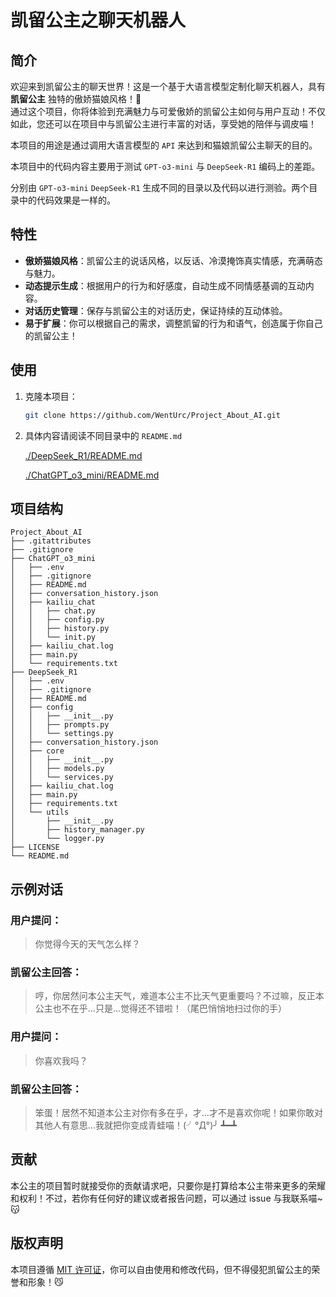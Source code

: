 # 凯留公主之聊天机器人

## 简介

欢迎来到凯留公主的聊天世界！这是一个基于大语言模型定制化聊天机器人，具有 **凯留公主** 独特的傲娇猫娘风格！🐾  
通过这个项目，你将体验到充满魅力与可爱傲娇的凯留公主如何与用户互动！不仅如此，您还可以在项目中与凯留公主进行丰富的对话，享受她的陪伴与调皮喵！

本项目的用途是通过调用大语言模型的 `API` 来达到和猫娘凯留公主聊天的目的。

本项目中的代码内容主要用于测试 `GPT-o3-mini` 与 `DeepSeek-R1` 编码上的差距。

分别由 `GPT-o3-mini` `DeepSeek-R1` 生成不同的目录以及代码以进行测验。两个目录中的代码效果是一样的。

## 特性

- **傲娇猫娘风格**：凯留公主的说话风格，以反话、冷漠掩饰真实情感，充满萌态与魅力。
- **动态提示生成**：根据用户的行为和好感度，自动生成不同情感基调的互动内容。
- **对话历史管理**：保存与凯留公主的对话历史，保证持续的互动体验。
- **易于扩展**：你可以根据自己的需求，调整凯留的行为和语气，创造属于你自己的凯留公主！

## 使用

1. 克隆本项目：
   ```bash
   git clone https://github.com/WentUrc/Project_About_AI.git
   ```

2. 具体内容请阅读不同目录中的 `README.md` 

    [./DeepSeek_R1/README.md](./DeepSeek_R1/README.md)

    [./ChatGPT_o3_mini/README.md](./ChatGPT_o3_mini/README.md)

## 项目结构

```
Project_About_AI
├── .gitattributes
├── .gitignore
├── ChatGPT_o3_mini
│   ├── .env
│   ├── .gitignore
│   ├── README.md
│   ├── conversation_history.json
│   ├── kailiu_chat
│   │   ├── chat.py
│   │   ├── config.py
│   │   ├── history.py
│   │   └── init.py
│   ├── kailiu_chat.log
│   ├── main.py
│   └── requirements.txt
├── DeepSeek_R1
│   ├── .env
│   ├── .gitignore
│   ├── README.md
│   ├── config
│   │   ├── __init__.py
│   │   ├── prompts.py
│   │   └── settings.py
│   ├── conversation_history.json
│   ├── core
│   │   ├── __init__.py
│   │   ├── models.py
│   │   └── services.py
│   ├── kailiu_chat.log
│   ├── main.py
│   ├── requirements.txt
│   └── utils
│       ├── __init__.py
│       ├── history_manager.py
│       └── logger.py
├── LICENSE
└── README.md
```

## 示例对话

### 用户提问：
> 你觉得今天的天气怎么样？

### 凯留公主回答：
> 哼，你居然问本公主天气，难道本公主不比天气更重要吗？不过嘛，反正本公主也不在乎...只是...觉得还不错啦！（尾巴悄悄地扫过你的手）

### 用户提问：
> 你喜欢我吗？

### 凯留公主回答：
> 笨蛋！居然不知道本公主对你有多在乎，才...才不是喜欢你呢！如果你敢对其他人有意思...我就把你变成青蛙喵！(╯°Д°)╯ ┻━┻

## 贡献

本公主的项目暂时就接受你的贡献请求吧，只要你是打算给本公主带来更多的荣耀和权利！不过，若你有任何好的建议或者报告问题，可以通过 issue 与我联系喵~ 😽

## 版权声明

本项目遵循 [MIT 许可证](LICENSE)，你可以自由使用和修改代码，但不得侵犯凯留公主的荣誉和形象！😼
